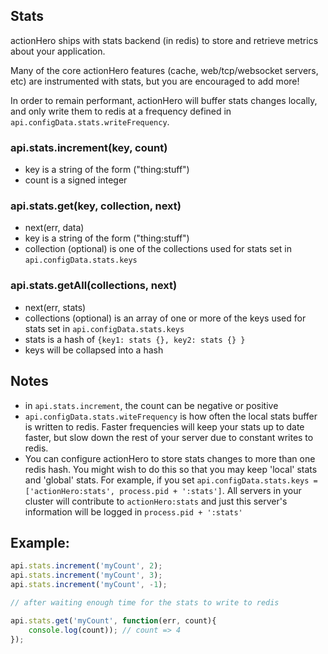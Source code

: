 ## Stats

actionHero ships with stats backend (in redis) to store and retrieve metrics about your application.  

Many of the core actionHero features (cache, web/tcp/websocket servers, etc) are instrumented with stats, but you are encouraged to add more!

In order to remain performant, actionHero will buffer stats changes locally, and only write them to redis at a frequency defined in `api.configData.stats.writeFrequency`.  

### api.stats.increment(key, count)
- key is a string of the form ("thing:stuff")
- count is a signed integer

### api.stats.get(key, collection, next)
- next(err, data)
- key is a string of the form ("thing:stuff")
- collection (optional) is one of the collections used for stats set in `api.configData.stats.keys`

### api.stats.getAll(collections, next)
- next(err, stats)
- collections (optional) is an array of one or more of the keys used for stats set in `api.configData.stats.keys`
- stats is a hash of `{key1: stats {}, key2: stats {} }`
- keys will be collapsed into a hash 

## Notes
- in `api.stats.increment`, the count can be negative or positive
- `api.configData.stats.witeFrequency` is how often the local stats buffer is written to redis.  Faster frequencies will keep your stats up to date faster, but slow down the rest of your server due to constant writes to redis.
- You can configure actionHero to store stats changes to more than one redis hash.  You might wish to do this so that you may keep 'local' stats and 'global' stats.  For example, if you set `api.configData.stats.keys = ['actionHero:stats', process.pid + ':stats']`.  All servers in your cluster will contribute to `actionHero:stats` and just this server's information will be logged in `process.pid + ':stats'`
  
## Example: 
``` javascript
api.stats.increment('myCount', 2);
api.stats.increment('myCount', 3);
api.stats.increment('myCount', -1);

// after waiting enough time for the stats to write to redis

api.stats.get('myCount', function(err, count){
	console.log(count)); // count => 4
});
```